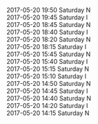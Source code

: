 2017-05-20 19:50 Saturday  N  
2017-05-20 19:45 Saturday  I  
2017-05-20 18:45 Saturday  N  
2017-05-20 18:40 Saturday  I  
2017-05-20 18:20 Saturday  N  
2017-05-20 18:15 Saturday  I  
2017-05-20 15:45 Saturday  N  
2017-05-20 15:40 Saturday  I  
2017-05-20 15:15 Saturday  N  
2017-05-20 15:10 Saturday  I  
2017-05-20 14:50 Saturday  N  
2017-05-20 14:45 Saturday  I  
2017-05-20 14:40 Saturday  N  
2017-05-20 14:20 Saturday  I  
2017-05-20 14:15 Saturday  N  

